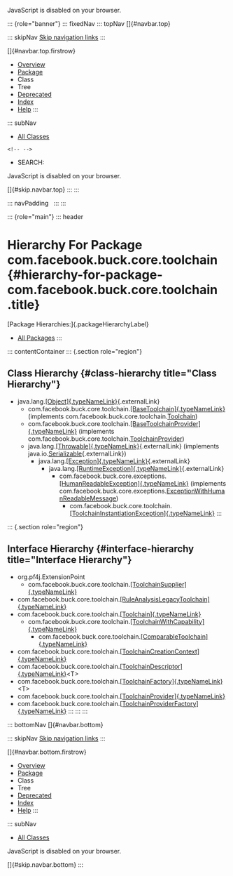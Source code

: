<div>

JavaScript is disabled on your browser.

</div>

::: {role="banner"}
::: fixedNav
::: topNav
[]{#navbar.top}

::: skipNav
[Skip navigation links](#skip.navbar.top "Skip navigation links")
:::

[]{#navbar.top.firstrow}

-   [Overview](../../../../../index.html)
-   [Package](package-summary.html)
-   Class
-   Tree
-   [Deprecated](../../../../../deprecated-list.html)
-   [Index](../../../../../index-all.html)
-   [Help](../../../../../help-doc.html)
:::

::: subNav
-   [All Classes](../../../../../allclasses.html)

```{=html}
<!-- -->
```
-   SEARCH:

<div>

<div>

JavaScript is disabled on your browser.

</div>

</div>

[]{#skip.navbar.top}
:::
:::

::: navPadding
 
:::
:::

::: {role="main"}
::: header
# Hierarchy For Package com.facebook.buck.core.toolchain {#hierarchy-for-package-com.facebook.buck.core.toolchain .title}

[Package Hierarchies:]{.packageHierarchyLabel}

-   [All Packages](../../../../../overview-tree.html)
:::

::: contentContainer
::: {.section role="region"}
## Class Hierarchy {#class-hierarchy title="Class Hierarchy"}

-   java.lang.[[Object]{.typeNameLink}](http://docs.oracle.com/javase/7/docs/api/java/lang/Object.html?is-external=true "class or interface in java.lang"){.externalLink}
    -   com.facebook.buck.core.toolchain.[[BaseToolchain]{.typeNameLink}](BaseToolchain.html "class in com.facebook.buck.core.toolchain")
        (implements
        com.facebook.buck.core.toolchain.[Toolchain](Toolchain.html "interface in com.facebook.buck.core.toolchain"))
    -   com.facebook.buck.core.toolchain.[[BaseToolchainProvider]{.typeNameLink}](BaseToolchainProvider.html "class in com.facebook.buck.core.toolchain")
        (implements
        com.facebook.buck.core.toolchain.[ToolchainProvider](ToolchainProvider.html "interface in com.facebook.buck.core.toolchain"))
    -   java.lang.[[Throwable]{.typeNameLink}](http://docs.oracle.com/javase/7/docs/api/java/lang/Throwable.html?is-external=true "class or interface in java.lang"){.externalLink}
        (implements
        java.io.[Serializable](http://docs.oracle.com/javase/7/docs/api/java/io/Serializable.html?is-external=true "class or interface in java.io"){.externalLink})
        -   java.lang.[[Exception]{.typeNameLink}](http://docs.oracle.com/javase/7/docs/api/java/lang/Exception.html?is-external=true "class or interface in java.lang"){.externalLink}
            -   java.lang.[[RuntimeException]{.typeNameLink}](http://docs.oracle.com/javase/7/docs/api/java/lang/RuntimeException.html?is-external=true "class or interface in java.lang"){.externalLink}
                -   com.facebook.buck.core.exceptions.[[HumanReadableException]{.typeNameLink}](../exceptions/HumanReadableException.html "class in com.facebook.buck.core.exceptions")
                    (implements
                    com.facebook.buck.core.exceptions.[ExceptionWithHumanReadableMessage](../exceptions/ExceptionWithHumanReadableMessage.html "interface in com.facebook.buck.core.exceptions"))
                    -   com.facebook.buck.core.toolchain.[[ToolchainInstantiationException]{.typeNameLink}](ToolchainInstantiationException.html "class in com.facebook.buck.core.toolchain")
:::

::: {.section role="region"}
## Interface Hierarchy {#interface-hierarchy title="Interface Hierarchy"}

-   org.pf4j.ExtensionPoint
    -   com.facebook.buck.core.toolchain.[[ToolchainSupplier]{.typeNameLink}](ToolchainSupplier.html "interface in com.facebook.buck.core.toolchain")
-   com.facebook.buck.core.toolchain.[[RuleAnalysisLegacyToolchain]{.typeNameLink}](RuleAnalysisLegacyToolchain.html "interface in com.facebook.buck.core.toolchain")
-   com.facebook.buck.core.toolchain.[[Toolchain]{.typeNameLink}](Toolchain.html "interface in com.facebook.buck.core.toolchain")
    -   com.facebook.buck.core.toolchain.[[ToolchainWithCapability]{.typeNameLink}](ToolchainWithCapability.html "interface in com.facebook.buck.core.toolchain")
        -   com.facebook.buck.core.toolchain.[[ComparableToolchain]{.typeNameLink}](ComparableToolchain.html "interface in com.facebook.buck.core.toolchain")
-   com.facebook.buck.core.toolchain.[[ToolchainCreationContext]{.typeNameLink}](ToolchainCreationContext.html "interface in com.facebook.buck.core.toolchain")
-   com.facebook.buck.core.toolchain.[[ToolchainDescriptor]{.typeNameLink}](ToolchainDescriptor.html "interface in com.facebook.buck.core.toolchain")\<T\>
-   com.facebook.buck.core.toolchain.[[ToolchainFactory]{.typeNameLink}](ToolchainFactory.html "interface in com.facebook.buck.core.toolchain")\<T\>
-   com.facebook.buck.core.toolchain.[[ToolchainProvider]{.typeNameLink}](ToolchainProvider.html "interface in com.facebook.buck.core.toolchain")
-   com.facebook.buck.core.toolchain.[[ToolchainProviderFactory]{.typeNameLink}](ToolchainProviderFactory.html "interface in com.facebook.buck.core.toolchain")
:::
:::
:::

::: bottomNav
[]{#navbar.bottom}

::: skipNav
[Skip navigation links](#skip.navbar.bottom "Skip navigation links")
:::

[]{#navbar.bottom.firstrow}

-   [Overview](../../../../../index.html)
-   [Package](package-summary.html)
-   Class
-   Tree
-   [Deprecated](../../../../../deprecated-list.html)
-   [Index](../../../../../index-all.html)
-   [Help](../../../../../help-doc.html)
:::

::: subNav
-   [All Classes](../../../../../allclasses.html)

<div>

<div>

JavaScript is disabled on your browser.

</div>

</div>

[]{#skip.navbar.bottom}
:::
